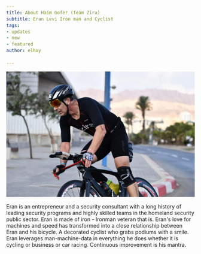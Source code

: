 ```yaml
---
title: About Haim Gofer (Team Zira)
subtitle: Eran Levi Iron man and Cyclist
tags:
- updates
- new
- featured
author: elhay

---
```

![](/uploads/eran.jpeg)

Eran is an entrepreneur and a security consultant with a long history of leading security programs and highly skilled teams in the homeland security public sector. Eran is made of iron - Ironman veteran that is. Eran's love for machines and speed has transformed into a close relationship between Eran and his bicycle. A decorated cyclist who grabs podiums with a smile. Eran leverages man-machine-data in everything he does whether it is cycling or business or car racing.  Continuous improvement is his mantra.